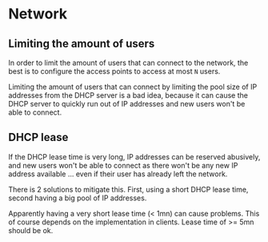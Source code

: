 Network
==========


Limiting the amount of users
------------------------------

In order to limit the amount of users that can connect to the network, the best is to configure the access points to access at most `N` users.

Limiting the amount of users that can connect by limiting the pool size of IP addresses from the DHCP server is a bad idea, because it can cause the DHCP server to quickly run out of IP addresses and new users won't be able to connect.


DHCP lease
------------

If the DHCP lease time is very long, IP addresses can be reserved abusively, and new users won't be able to connect as there won't be any new IP address available ... even if their user has already left the network.

There is 2 solutions to mitigate this. First, using a short DHCP lease time, second having a big pool of IP addresses.

Apparently having a very short lease time (< 1mn) can cause problems. This of course depends on the implementation in clients. Lease time of >= 5mn should be ok.